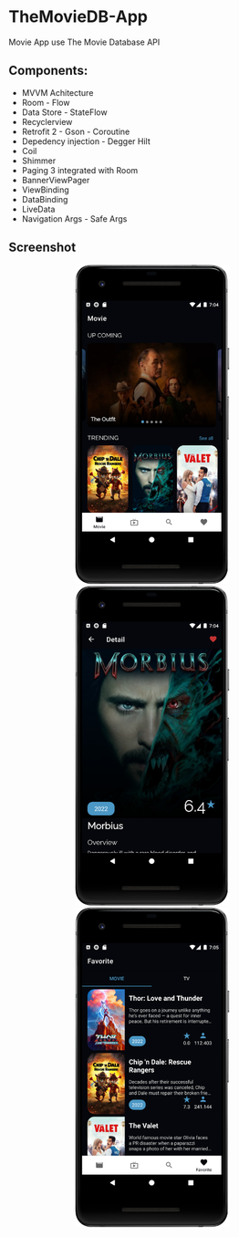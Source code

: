 # TheMovieDB-App
Movie App use The Movie Database API


## Components:
- MVVM Achitecture
- Room - Flow
- Data Store - StateFlow
- Recyclerview
- Retrofit 2 - Gson - Coroutine
- Depedency injection - Degger Hilt
- Coil
- Shimmer
- Paging 3 integrated with Room
- BannerViewPager
- ViewBinding
- DataBinding
- LiveData
- Navigation Args - Safe Args


## Screenshot
<p align="center">
  <img src="ss/movie.png" width="270">
  <img src="ss/detail.png" width="270">
  <img src="ss/favorite.png" width="270">
</p>

